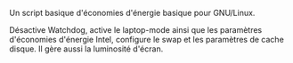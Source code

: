 Un script basique d'économies d'énergie basique pour GNU/Linux.

Désactive Watchdog, active le laptop-mode ainsi que les paramètres d'économies d'énergie Intel, configure le swap et les paramètres de cache disque. Il gère aussi la luminosité d'écran.



